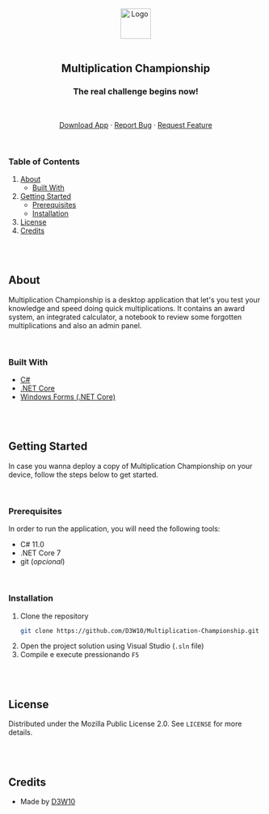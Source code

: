<br />
<br />
<div align="center">
    <a href="https://github.com/D3W10/Multiplication-Championship">
        <img src="https://raw.githubusercontent.com/D3W10/Multiplication-Championship/master/logo.png" alt="Logo" width="60" height="60">
    </a>
    <br />
    <br />
    <h2 align="center">Multiplication Championship</h2>
    <h3 align="center">The real challenge begins now!</h3>
    <br />
    <p align="center">
        <a href="https://github.com/D3W10/Multiplication-Championship/releases">Download App</a>
        ·
        <a href="https://github.com/D3W10/Multiplication-Championship/issues">Report Bug</a>
        ·
        <a href="https://github.com/D3W10/Multiplication-Championship/issues">Request Feature</a>
    </p>
</div>
<br />

### Table of Contents
1. [About](#about)
    - [Built With](#built-with)
2. [Getting Started](#getting-started)
    - [Prerequisites](#prerequisites)
    - [Installation](#installation)
3. [License](#license)
4. [Credits](#credits)

<br />
<br />

## About

Multiplication Championship is a desktop application that let's you test your knowledge and speed doing quick multiplications. It contains an award system, an integrated calculator, a notebook to review some forgotten multiplications and also an admin panel.

<br />

### Built With

- [C#](https://learn.microsoft.com/dotnet/csharp/)
- [.NET Core](https://dotnet.microsoft.com/)
- [Windows Forms (.NET Core)](https://learn.microsoft.com/dotnet/desktop/winforms/overview/)

<br />
<br />

## Getting Started

In case you wanna deploy a copy of Multiplication Championship on your device, follow the steps below to get started.

<br />

### Prerequisites

In order to run the application, you will need the following tools:
- C# 11.0
- .NET Core 7
- git (*opcional*)

<br />

### Installation

1. Clone the repository
    ```sh
    git clone https://github.com/D3W10/Multiplication-Championship.git
    ```
2. Open the project solution using Visual Studio (`.sln` file)
3. Compile e execute pressionando `F5`

<br />
<br />

## License

Distributed under the Mozilla Public License 2.0. See `LICENSE` for more details.

<br />
<br />

## Credits

- Made by [D3W10](https://d3w10.netlify.app/)